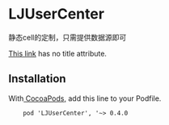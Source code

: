 # LJUserCenter
静态cell的定制，只需提供数据源即可

[This link](http://example.net/) has no title attribute.

## Installation
With[ CocoaPods,](https://cocoapods.org/) add this line to your Podfile.

```
	pod 'LJUserCenter', '~> 0.4.0 
```

